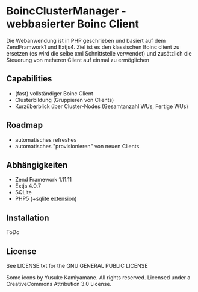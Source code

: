 # BoincClusterManager - webbasierter Boinc Client

Die Webanwendung ist in PHP geschrieben und basiert auf dem ZendFramwork1 und Extjs4. Ziel ist es den klassischen Boinc client zu ersetzen
(es wird die selbe xml Schnittstelle verwendet) und zusätzlich die Steuerung von meheren Client auf einmal zu ermöglichen

## Capabilities
* (fast) vollständiger Boinc Client 
* Clusterbildung (Gruppieren von Clients)
* Kurzüberblick über Cluster-Nodes (Gesamtanzahl WUs, Fertige WUs)


## Roadmap
* automatisches refreshes
* automatisches "provisionieren" von neuen Clients


## Abhängigkeiten
* Zend Framework 1.11.11
* Extjs 4.0.7
* SQLite
* PHP5 (+sqlite extension)


## Installation

ToDo


## License

See LICENSE.txt for the GNU GENERAL PUBLIC LICENSE

Some icons by Yusuke Kamiyamane. All rights reserved. Licensed under a
CreativeCommons Attribution 3.0 License.

